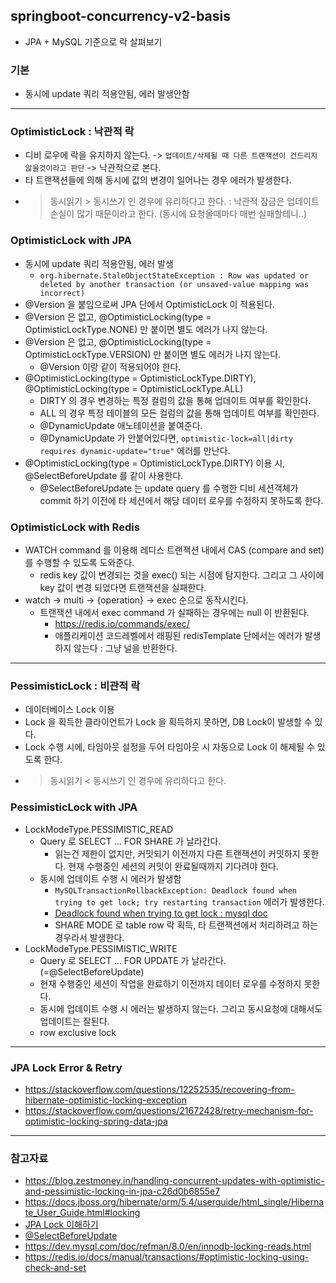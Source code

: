 ## springboot-concurrency-v2-basis
* JPA + MySQL 기준으로 락 살펴보기

### 기본
* 동시에 update 쿼리 적용안됨, 에러 발생안함

---
### OptimisticLock : 낙관적 락
* 디비 로우에 락을 유지하지 않는다. -> `업데이트/삭제될 때 다른 트랜잭션이 건드리지 않을것이라고 판단` -> 낙관적으로 본다.
* 타 트랜잭션들에 의해 동시에 값의 변경이 일어나는 경우 에러가 발생한다.
* > 동시읽기 > 동시쓰기 인 경우에 유리하다고 한다. : 낙관적 잠금은 업데이트 손실이 많기 때문이라고 한다. (동시에 요청올때마다 매번 실패할테니..)

### OptimisticLock with JPA 
* 동시에 update 쿼리 적용안됨, 에러 발생
  * `org.hibernate.StaleObjectStateException : Row was updated or deleted by another transaction (or unsaved-value mapping was incorrect)` 
* @Version 을 붙임으로써 JPA 단에서 OptimisticLock 이 적용된다.
* @Version 은 없고, @OptimisticLocking(type = OptimisticLockType.NONE) 만 붙이면 별도 에러가 나지 않는다.
* @Version 은 없고, @OptimisticLocking(type = OptimisticLockType.VERSION) 만 붙이면 별도 에러가 나지 않는다.
  * @Version 이랑 같이 적용되어야 한다.
* @OptimisticLocking(type = OptimisticLockType.DIRTY), @OptimisticLocking(type = OptimisticLockType.ALL)
  * DIRTY 의 경우 변경하는 특정 컬럼의 값을 통해 업데이트 여부를 확인한다.
  * ALL 의 경우 특정 테이블의 모든 컬럼의 값을 통해 업데이트 여부를 확인한다.
  * @DynamicUpdate 애노테이션을 붙여준다.
  * @DynamicUpdate 가 안붙어있다면, `optimistic-lock=all|dirty requires dynamic-update="true"` 에러를 만난다.
* @OptimisticLocking(type = OptimisticLockType.DIRTY) 이용 시, @SelectBeforeUpdate 를 같이 사용한다.
  * @SelectBeforeUpdate 는 update query 를 수행한 디비 세션객체가 commit 하기 이전에 타 세션에서 해당 데이터 로우를 수정하지 못하도록 한다.

### OptimisticLock with Redis
* WATCH command 를 이용해 레디스 트랜잭션 내에서 CAS (compare and set) 를 수행할 수 있도록 도와준다.
  * redis key 값이 변경되는 것을 exec() 되는 시점에 탐지한다. 그리고 그 사이에 key 값이 변경 되었다면 트랜잭션을 실패한다.
* watch -> multi -> {operation} -> exec 순으로 동작시킨다.
  * 트랜잭션 내에서 exec command 가 실패하는 경우에는 null 이 반환된다.
    * https://redis.io/commands/exec/
    * 애플리케이션 코드레벨에서 래핑된 redisTemplate 단에서는 에러가 발생하지 않는다 : 그냥 널을 반환한다.

---
### PessimisticLock : 비관적 락
* 데이터베이스 Lock 이용
* Lock 을 획득한 클라이언트가 Lock 을 획득하지 못하면, DB Lock이 발생할 수 있다.
* Lock 수행 시에, 타임아웃 설정을 두어 타임아웃 시 자동으로 Lock 이 해제될 수 있도록 한다.
* > 동시읽기 < 동시쓰기 인 경우에 유리하다고 한다.

### PessimisticLock with JPA
* LockModeType.PESSIMISTIC_READ
  * Query 로 SELECT ... FOR SHARE 가 날라간다.
    * 읽는건 제한이 없지만, 커밋되기 이전까지 다른 트랜잭션이 커밋하지 못한다. 현재 수행중인 세션의 커밋이 완료될때까지 기다려야 한다.
  * 동시에 업데이트 수행 시 에러가 발생함
    * `MySQLTransactionRollbackException: Deadlock found when trying to get lock; try restarting transaction` 에러가 발생한다.
    * [Deadlock found when trying to get lock : mysql doc](https://dev.mysql.com/doc/refman/8.0/en/innodb-deadlock-example.html)
    * SHARE MODE 로 table row 락 획득, 타 트랜잭션에서 처리하려고 하는 경우라서 발생한다.
* LockModeType.PESSIMISTIC_WRITE
  * Query 로 SELECT ... FOR UPDATE 가 날라간다. (=@SelectBeforeUpdate)
  * 현재 수행중인 세션이 작업을 완료하기 이전까지 데이터 로우를 수정하지 못한다. 
  * 동시에 업데이트 수행 시 에러는 발생하지 않는다. 그리고 동시요청에 대해서도 업데이트는 잘된다.
  * row exclusive lock

---
### JPA Lock Error & Retry
* https://stackoverflow.com/questions/12252535/recovering-from-hibernate-optimistic-locking-exception
* https://stackoverflow.com/questions/21672428/retry-mechanism-for-optimistic-locking-spring-data-jpa

---
### 참고자료
* https://blog.zestmoney.in/handling-concurrent-updates-with-optimistic-and-pessimistic-locking-in-jpa-c26d0b6855e7
* https://docs.jboss.org/hibernate/orm/5.4/userguide/html_single/Hibernate_User_Guide.html#locking
* [JPA Lock 이해하기](https://reiphiel.tistory.com/entry/understanding-jpa-lock)
* [@SelectBeforeUpdate](https://dololak.tistory.com/446)
* https://dev.mysql.com/doc/refman/8.0/en/innodb-locking-reads.html
* https://redis.io/docs/manual/transactions/#optimistic-locking-using-check-and-set